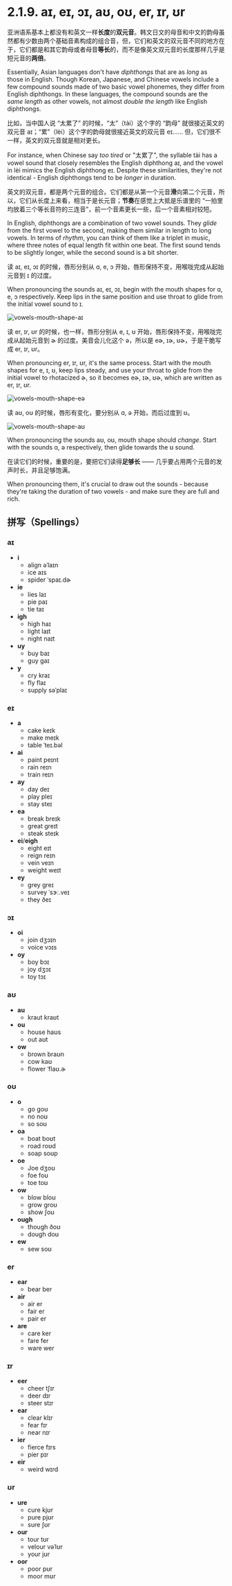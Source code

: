 # 2.1.9. <span class="pho">aɪ, eɪ, ɔɪ, aʊ, oʊ, er, ɪr, ʊr</span>

亚洲语系基本上都没有和英文一样**长度**的**双元音**。韩文日文的母音和中文的韵母虽然都有少数由两个基础音素构成的组合音，但，它们和英文的双元音不同的地方在于，它们都是和其它韵母或者母音**等长**的，而不是像英文双元音的长度那样几乎是短元音的**两倍**。

Essentially, Asian languages don't have *diphthongs* that are as *long* as those in English. Though Korean, Japanese, and Chinese vowels include a few compound sounds made of two basic vowel phonemes, they differ from English diphthongs. In these languages, the compound sounds are the *same length* as other vowels, not almost *double the length* like English diphthongs.

比如，当中国人说 “太累了”<span class="speak-word-inline" data-audio-other="/audios/us/太累了-zh-cn-male.mp3"></span> 的时候，“太”（<span class="pho">tài</span>）这个字的 “韵母” 就很接近英文的双元音 <span class="pho">aɪ</span>；“累”（<span class="pho">lèi</span>）这个字的韵母就很接近英文的双元音 <span class="pho">eɪ</span>…… 但，它们很不一样，英文的双元音就是相对更长。

For instance, when Chinese say *too tired* or "太累了"<span class="speak-word-inline" data-audio-other="/audios/us/太累了-zh-cn-male.mp3"></span>, the syllable <span class="pho">tài</span> has a vowel sound that closely resembles the English diphthong <span class="pho">aɪ</span>, and the vowel in <span class="pho">lèi</span> mimics the English diphthong <span class="pho">eɪ</span>. Despite these similarities, they're not identical - English diphthongs tend to be *longer* in duration.

英文的双元音，都是两个元音的组合。它们都是从第一个元音**滑**向第二个元音，所以，它们从长度上来看，相当于是长元音；**节奏**在感觉上大抵是乐谱里的 “一拍里均放着三个等长音符的三连音”，前一个音素更长一些，后一个音素相对较短。

In English, diphthongs are a combination of two vowel sounds. They *glide* from the first vowel to the second, making them similar in length to long vowels. In terms of *rhythm*, you can think of them like a triplet in music, where three notes of equal length fit within one beat. The first sound tends to be slightly longer, while the second sound is a bit shorter.

读 <span class="pho">aɪ, eɪ, ɔɪ</span> 的时候，唇形分别从 <span class="pho">ɑ, e, ɔ</span> 开始，唇形保持不变，用喉咙完成从起始元音到 <span class="pho">ɪ</span> 的过度。

When pronouncing the sounds <span class="pho">aɪ, eɪ, ɔɪ</span>, begin with the mouth shapes for <span class="pho">ɑ, e, ɔ</span> respectively. Keep lips in the same position and use throat to glide from the initial vowel sound to <span class="pho">ɪ</span>.

![vowels-mouth-shape-aɪ](/images/vowels-mouth-shape-aɪ.svg)

读 <span class="pho">er, ɪr, ʊr</span> 的时候，也一样，唇形分别从 <span class="pho">e, ɪ, ʊ</span> 开始，唇形保持不变，用喉咙完成从起始元音到 <span class="pho">ɚ</span> 的过度。美音会儿化这个 <span class="pho">ə</span>，所以是 <span class="pho">eɚ, ɪɚ, ʊɚ</span>，于是干脆写成 <span class="pho">er, ɪr, ʊr</span>。

When pronouncing <span class="pho">er, ɪr, ʊr</span>, it's the same process. Start with the mouth shapes for <span class="pho">e, ɪ, ʊ</span>, keep lips steady, and use your throat to glide from the initial vowel to rhotacized <span class="pho">ɚ</span>, so it becomes <span class="pho">eɚ, ɪɚ, ʊɚ</span>, which are written as <span class="pho">er, ɪr, ʊr</span>.

![vowels-mouth-shape-eə](/images/vowels-mouth-shape-eə.svg)

读 <span class="pho">aʊ, oʊ</span> 的时候，唇形有变化，要分别从 <span class="pho">ɑ, ə</span> 开始，而后过度到 <span class="pho">ʊ</span>。

![vowels-mouth-shape-aʊ](/images/vowels-mouth-shape-aʊ.svg)

When pronouncing the sounds <span class="pho">aʊ, oʊ</span>, mouth shape should *change*. Start with the sounds <span class="pho">ɑ, ə</span> respectively, then glide towards the <span class="pho">ʊ</span> sound.

在读它们的时候，重要的是，要把它们读得**足够长** —— 几乎要占用两个元音的发声时长，并且足够饱满。

When pronouncing them, it's crucial to draw out the sounds - because they're taking the duration of two vowels - and make sure they are full and rich.

## 拼写（Spellings）


### <span class="pho">aɪ</span>

* **i**
	- align <span class="pho alt">əˈlaɪn</span> <span class="speak-word-inline" data-audio-us-male="/audios/us/align-us-male.mp3" data-audio-us-female="/audios/us/align-us-female.mp3"></span>
 	- ice <span class="pho alt">aɪs</span> <span class="speak-word-inline" data-audio-us-male="/audios/us/ice-us-male.mp3" data-audio-us-female="/audios/us/ice-us-female.mp3"></span>
 	- spider <span class="pho alt">ˈspaɪ.dɚ</span> <span class="speak-word-inline" data-audio-us-male="/audios/us/spider-us-male.mp3" data-audio-us-female="/audios/us/spider-us-female.mp3"></span>
* **ie**
	- lies <span class="pho alt">laɪ</span> <span class="speak-word-inline" data-audio-us-male="/audios/us/lies-us-male.mp3" data-audio-us-female="/audios/us/lies-us-female.mp3"></span>
 	- pie <span class="pho alt">paɪ</span> <span class="speak-word-inline" data-audio-us-male="/audios/us/pie-us-male.mp3" data-audio-us-female="/audios/us/pie-us-female.mp3"></span>
 	- tie <span class="pho alt">taɪ</span> <span class="speak-word-inline" data-audio-us-male="/audios/us/tie-us-male.mp3" data-audio-us-female="/audios/us/tie-us-female.mp3"></span>
* **igh**
	- high <span class="pho alt">haɪ</span> <span class="speak-word-inline" data-audio-us-male="/audios/us/high-us-male.mp3" data-audio-us-female="/audios/us/high-us-female.mp3"></span>
 	- light <span class="pho alt">laɪt</span> <span class="speak-word-inline" data-audio-us-male="/audios/us/light-us-male.mp3" data-audio-us-female="/audios/us/light-us-female.mp3"></span>
 	- night <span class="pho alt">naɪt</span> <span class="speak-word-inline" data-audio-us-male="/audios/us/night-us-male.mp3" data-audio-us-female="/audios/us/night-us-female.mp3"></span>
* **uy**
	- buy <span class="pho alt">baɪ</span> <span class="speak-word-inline" data-audio-us-male="/audios/us/buy-us-male.mp3" data-audio-us-female="/audios/us/buy-us-female.mp3"></span>
 	- guy <span class="pho alt">ɡaɪ</span> <span class="speak-word-inline" data-audio-us-male="/audios/us/guy-us-male.mp3" data-audio-us-female="/audios/us/guy-us-female.mp3"></span>
* **y**
	- cry <span class="pho alt">kraɪ</span> <span class="speak-word-inline" data-audio-us-male="/audios/us/cry-us-male.mp3" data-audio-us-female="/audios/us/cry-us-female.mp3"></span>
 	- fly <span class="pho alt">flaɪ</span> <span class="speak-word-inline" data-audio-us-male="/audios/us/fly-us-male.mp3" data-audio-us-female="/audios/us/fly-us-female.mp3"></span>
 	- supply <span class="pho alt">səˈplaɪ</span> <span class="speak-word-inline" data-audio-us-male="/audios/us/supply-us-male.mp3" data-audio-us-female="/audios/us/supply-us-female.mp3"></span>

### <span class="pho">eɪ</span>

* **a**
	- cake <span class="pho alt">keɪk</span> <span class="speak-word-inline" data-audio-us-male="/audios/us/cake-us-male.mp3" data-audio-us-female="/audios/us/cake-us-female.mp3"></span>
 	- make <span class="pho alt">meɪk</span> <span class="speak-word-inline" data-audio-us-male="/audios/us/make-us-male.mp3" data-audio-us-female="/audios/us/make-us-female.mp3"></span>
 	- table <span class="pho alt">ˈteɪ.bəl</span> <span class="speak-word-inline" data-audio-us-male="/audios/us/table-us-male.mp3" data-audio-us-female="/audios/us/table-us-female.mp3"></span>
* **ai**
	- paint <span class="pho alt">peɪnt</span> <span class="speak-word-inline" data-audio-us-male="/audios/us/paint-us-male.mp3" data-audio-us-female="/audios/us/paint-us-female.mp3"></span>
 	- rain <span class="pho alt">reɪn</span> <span class="speak-word-inline" data-audio-us-male="/audios/us/rain-us-male.mp3" data-audio-us-female="/audios/us/rain-us-female.mp3"></span>
 	- train <span class="pho alt">reɪn</span> <span class="speak-word-inline" data-audio-us-male="/audios/us/train-us-male.mp3" data-audio-us-female="/audios/us/train-us-female.mp3"></span>
* **ay**
	- day <span class="pho alt">deɪ</span> <span class="speak-word-inline" data-audio-us-male="/audios/us/day-us-male.mp3" data-audio-us-female="/audios/us/day-us-female.mp3"></span>
 	- play <span class="pho alt">pleɪ</span> <span class="speak-word-inline" data-audio-us-male="/audios/us/play-us-male.mp3" data-audio-us-female="/audios/us/play-us-female.mp3"></span>
 	- stay <span class="pho alt">steɪ</span> <span class="speak-word-inline" data-audio-us-male="/audios/us/stay-us-male.mp3" data-audio-us-female="/audios/us/stay-us-female.mp3"></span>
* **ea**
	- break <span class="pho alt">breɪk</span> <span class="speak-word-inline" data-audio-us-male="/audios/us/break-us-male.mp3" data-audio-us-female="/audios/us/break-us-female.mp3"></span>
 	- great <span class="pho alt">ɡreɪt</span> <span class="speak-word-inline" data-audio-us-male="/audios/us/great-us-male.mp3" data-audio-us-female="/audios/us/great-us-female.mp3"></span>
 	- steak <span class="pho alt">steɪk</span> <span class="speak-word-inline" data-audio-us-male="/audios/us/steak-us-male.mp3" data-audio-us-female="/audios/us/steak-us-female.mp3"></span>
* **ei**/**eigh**
	- eight <span class="pho alt">eɪt</span> <span class="speak-word-inline" data-audio-us-male="/audios/us/eight-us-male.mp3" data-audio-us-female="/audios/us/eight-us-female.mp3"></span>
 	- reign <span class="pho alt">reɪn</span> <span class="speak-word-inline" data-audio-us-male="/audios/us/reign-us-male.mp3" data-audio-us-female="/audios/us/reign-us-female.mp3"></span>
 	- vein <span class="pho alt">veɪn</span> <span class="speak-word-inline" data-audio-us-male="/audios/us/vein-us-male.mp3" data-audio-us-female="/audios/us/vein-us-female.mp3"></span>
 	- weight <span class="pho alt">weɪt</span> <span class="speak-word-inline" data-audio-us-male="/audios/us/weight-us-male.mp3" data-audio-us-female="/audios/us/weight-us-female.mp3"></span>
* **ey**
	- grey <span class="pho alt">ɡreɪ</span> <span class="speak-word-inline" data-audio-us-male="/audios/us/grey-us-male.mp3" data-audio-us-female="/audios/us/grey-us-female.mp3"></span>
 	- survey <span class="pho alt">ˈsɝː.veɪ</span> <span class="speak-word-inline" data-audio-us-male="/audios/us/survey-us-male.mp3" data-audio-us-female="/audios/us/survey-us-female.mp3"></span>
 	- they <span class="pho alt">ðeɪ</span> <span class="speak-word-inline" data-audio-us-male="/audios/us/they-us-male.mp3" data-audio-us-female="/audios/us/they-us-female.mp3"></span>

### <span class="pho">ɔɪ</span>

* **oi**
	- join <span class="pho alt">dʒɔɪn</span> <span class="speak-word-inline" data-audio-us-male="/audios/us/join-us-male.mp3" data-audio-us-female="/audios/us/join-us-female.mp3"></span>
 	- voice <span class="pho alt">vɔɪs</span> <span class="speak-word-inline" data-audio-us-male="/audios/us/voice-us-male.mp3" data-audio-us-female="/audios/us/voice-us-female.mp3"></span>
* **oy**
	- boy <span class="pho alt">bɔɪ</span> <span class="speak-word-inline" data-audio-us-male="/audios/us/boy-us-male.mp3" data-audio-us-female="/audios/us/boy-us-female.mp3"></span>
 	- joy <span class="pho alt">dʒɔɪ</span> <span class="speak-word-inline" data-audio-us-male="/audios/us/joy-us-male.mp3" data-audio-us-female="/audios/us/joy-us-female.mp3"></span>
 	- toy <span class="pho alt">tɔɪ</span> <span class="speak-word-inline" data-audio-us-male="/audios/us/toy-us-male.mp3" data-audio-us-female="/audios/us/toy-us-female.mp3"></span>

### <span class="pho">aʊ</span>

* **au**
	- kraut <span class="pho alt">kraʊt</span> <span class="speak-word-inline" data-audio-us-male="/audios/us/kraut-us-male.mp3" data-audio-us-female="/audios/us/kraut-us-female.mp3"></span>
* **ou**
	- house <span class="pho alt">haʊs</span> <span class="speak-word-inline" data-audio-us-male="/audios/us/house-us-male.mp3" data-audio-us-female="/audios/us/house-us-female.mp3"></span>
 	- out <span class="pho alt">aʊt</span> <span class="speak-word-inline" data-audio-us-male="/audios/us/out-us-male.mp3" data-audio-us-female="/audios/us/out-us-female.mp3"></span>
* **ow**
	- brown <span class="pho alt">braʊn</span> <span class="speak-word-inline" data-audio-us-male="/audios/us/brown-us-male.mp3" data-audio-us-female="/audios/us/brown-us-female.mp3"></span>
 	- cow <span class="pho alt">kaʊ</span> <span class="speak-word-inline" data-audio-us-male="/audios/us/cow-us-male.mp3" data-audio-us-female="/audios/us/cow-us-female.mp3"></span>
 	- flower <span class="pho alt">ˈflaʊ.ɚ</span> <span class="speak-word-inline" data-audio-us-male="/audios/us/flower-us-male.mp3" data-audio-us-female="/audios/us/flower-us-female.mp3"></span>

### <span class="pho">oʊ</span>

* **o**
	- go <span class="pho alt">ɡoʊ</span> <span class="speak-word-inline" data-audio-us-male="/audios/us/go-us-male.mp3" data-audio-us-female="/audios/us/go-us-female.mp3"></span>
 	- no <span class="pho alt">noʊ</span> <span class="speak-word-inline" data-audio-us-male="/audios/us/no-us-male.mp3" data-audio-us-female="/audios/us/no-us-female.mp3"></span>
 	- so <span class="pho alt">soʊ</span> <span class="speak-word-inline" data-audio-us-male="/audios/us/so-us-male.mp3" data-audio-us-female="/audios/us/so-us-female.mp3"></span>
* **oa**
	- boat <span class="pho alt">boʊt</span> <span class="speak-word-inline" data-audio-us-male="/audios/us/boat-us-male.mp3" data-audio-us-female="/audios/us/boat-us-female.mp3"></span>
 	- road <span class="pho alt">roʊd</span> <span class="speak-word-inline" data-audio-us-male="/audios/us/road-us-male.mp3" data-audio-us-female="/audios/us/road-us-female.mp3"></span>
 	- soap <span class="pho alt">soʊp</span> <span class="speak-word-inline" data-audio-us-male="/audios/us/soap-us-male.mp3" data-audio-us-female="/audios/us/soap-us-female.mp3"></span>
* **oe**
	- Joe <span class="pho alt">dʒoʊ</span> <span class="speak-word-inline" data-audio-us-male="/audios/us/Joe-us-male.mp3" data-audio-us-female="/audios/us/Joe-us-female.mp3"></span>
 	- foe <span class="pho alt">foʊ</span> <span class="speak-word-inline" data-audio-us-male="/audios/us/foe-us-male.mp3" data-audio-us-female="/audios/us/foe-us-female.mp3"></span>
 	- toe <span class="pho alt">toʊ</span> <span class="speak-word-inline" data-audio-us-male="/audios/us/toe-us-male.mp3" data-audio-us-female="/audios/us/toe-us-female.mp3"></span>
* **ow**
	- blow <span class="pho alt">bloʊ</span> <span class="speak-word-inline" data-audio-us-male="/audios/us/blow-us-male.mp3" data-audio-us-female="/audios/us/blow-us-female.mp3"></span>
 	- grow <span class="pho alt">ɡroʊ</span> <span class="speak-word-inline" data-audio-us-male="/audios/us/grow-us-male.mp3" data-audio-us-female="/audios/us/grow-us-female.mp3"></span>
 	- show <span class="pho alt">ʃoʊ</span> <span class="speak-word-inline" data-audio-us-male="/audios/us/show-us-male.mp3" data-audio-us-female="/audios/us/show-us-female.mp3"></span>
* **ough**
	- though <span class="pho alt">ðoʊ</span> <span class="speak-word-inline" data-audio-us-male="/audios/us/though-us-male.mp3" data-audio-us-female="/audios/us/though-us-female.mp3"></span>
 	- dough <span class="pho alt">doʊ</span> <span class="speak-word-inline" data-audio-us-male="/audios/us/dough-us-male.mp3" data-audio-us-female="/audios/us/dough-us-female.mp3"></span>
* **ew**
	- sew <span class="pho alt">soʊ</span> <span class="speak-word-inline" data-audio-us-male="/audios/us/sew-us-male.mp3" data-audio-us-female="/audios/us/sew-us-female.mp3"></span>

### <span class="pho">er</span>

* **ear**
	- bear <span class="pho alt">ber</span> <span class="speak-word-inline" data-audio-us-male="/audios/us/bear-us-male.mp3" data-audio-us-female="/audios/us/bear-us-female.mp3"></span>
* **air**
	- air <span class="pho alt">er</span> <span class="speak-word-inline" data-audio-us-male="/audios/us/air-us-male.mp3" data-audio-us-female="/audios/us/air-us-female.mp3"></span>
 	- fair <span class="pho alt">er</span> <span class="speak-word-inline" data-audio-us-male="/audios/us/fair-us-male.mp3" data-audio-us-female="/audios/us/fair-us-female.mp3"></span>
 	- pair <span class="pho alt">er</span> <span class="speak-word-inline" data-audio-us-male="/audios/us/pair-us-male.mp3" data-audio-us-female="/audios/us/pair-us-female.mp3"></span>
* **are**
	- care <span class="pho alt">ker</span> <span class="speak-word-inline" data-audio-us-male="/audios/us/care-us-male.mp3" data-audio-us-female="/audios/us/care-us-female.mp3"></span>
 	- fare <span class="pho alt">fer</span> <span class="speak-word-inline" data-audio-us-male="/audios/us/fare-us-male.mp3" data-audio-us-female="/audios/us/fare-us-female.mp3"></span>
 	- ware <span class="pho alt">wer</span> <span class="speak-word-inline" data-audio-us-male="/audios/us/ware-us-male.mp3" data-audio-us-female="/audios/us/ware-us-female.mp3"></span>

### <span class="pho">ɪr</span>

* **eer**
	- cheer <span class="pho alt">tʃɪr</span> <span class="speak-word-inline" data-audio-us-male="/audios/us/cheer-us-male.mp3" data-audio-us-female="/audios/us/cheer-us-female.mp3"></span>
 	- deer <span class="pho alt">dɪr</span> <span class="speak-word-inline" data-audio-us-male="/audios/us/deer-us-male.mp3" data-audio-us-female="/audios/us/deer-us-female.mp3"></span>
 	- steer <span class="pho alt">stɪr</span> <span class="speak-word-inline" data-audio-us-male="/audios/us/steer-us-male.mp3" data-audio-us-female="/audios/us/steer-us-female.mp3"></span>
* **ear**
	- clear <span class="pho alt">klɪr</span> <span class="speak-word-inline" data-audio-us-male="/audios/us/clear-us-male.mp3" data-audio-us-female="/audios/us/clear-us-female.mp3"></span>
 	- fear <span class="pho alt">fɪr</span> <span class="speak-word-inline" data-audio-us-male="/audios/us/fear-us-male.mp3" data-audio-us-female="/audios/us/fear-us-female.mp3"></span>
 	- near <span class="pho alt">nɪr</span> <span class="speak-word-inline" data-audio-us-male="/audios/us/near-us-male.mp3" data-audio-us-female="/audios/us/near-us-female.mp3"></span>
* **ier**
	- fierce <span class="pho alt">fɪrs</span> <span class="speak-word-inline" data-audio-us-male="/audios/us/fierce-us-male.mp3" data-audio-us-female="/audios/us/fierce-us-female.mp3"></span>
 	- pier <span class="pho alt">pɪr</span> <span class="speak-word-inline" data-audio-us-male="/audios/us/pier-us-male.mp3" data-audio-us-female="/audios/us/pier-us-female.mp3"></span>
* **eir**
	- weird <span class="pho alt">wɪrd</span> <span class="speak-word-inline" data-audio-us-male="/audios/us/weird-us-male.mp3" data-audio-us-female="/audios/us/weird-us-female.mp3"></span>

### <span class="pho">ʊr</span>

* **ure**
	- cure <span class="pho alt">kjʊr</span> <span class="speak-word-inline" data-audio-us-male="/audios/us/cure-us-male.mp3" data-audio-us-female="/audios/us/cure-us-female.mp3"></span>
 	- pure <span class="pho alt">pjʊr</span> <span class="speak-word-inline" data-audio-us-male="/audios/us/pure-us-male.mp3" data-audio-us-female="/audios/us/pure-us-female.mp3"></span>
 	- sure <span class="pho alt">ʃʊr</span> <span class="speak-word-inline" data-audio-us-male="/audios/us/sure-us-male.mp3" data-audio-us-female="/audios/us/sure-us-female.mp3"></span>
* **our**
	- tour <span class="pho alt">tʊr</span> <span class="speak-word-inline" data-audio-us-male="/audios/us/tour-us-male.mp3" data-audio-us-female="/audios/us/tour-us-female.mp3"></span>
 	- velour <span class="pho alt">vəˈlʊr</span> <span class="speak-word-inline" data-audio-us-male="/audios/us/velour-us-male.mp3" data-audio-us-female="/audios/us/velour-us-female.mp3"></span>
 	- your <span class="pho alt">jʊr</span> <span class="speak-word-inline" data-audio-us-male="/audios/us/your-us-male.mp3" data-audio-us-female="/audios/us/your-us-female.mp3"></span>
* **oor**
	- poor <span class="pho alt">pʊr</span> <span class="speak-word-inline" data-audio-us-male="/audios/us/poor-us-male.mp3" data-audio-us-female="/audios/us/poor-us-female.mp3"></span>
 	- moor <span class="pho alt">mʊr</span> <span class="speak-word-inline" data-audio-us-male="/audios/us/moor-us-male.mp3" data-audio-us-female="/audios/us/moor-us-female.mp3"></span>

